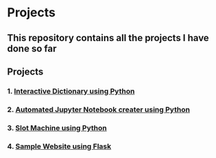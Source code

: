 # Projects

## This repository contains all the projects I have done so far

## Projects

### 1. [Interactive Dictionary using Python](https://github.com/kannanjayachandran/Python/tree/main/3.%20PROJECTS/Interactive%20Dictionary)

### 2. [Automated Jupyter Notebook creater using Python](https://github.com/kannanjayachandran/Python/tree/main/3.%20PROJECTS/Jupyter%20Notebook%20creator)

### 3. [Slot Machine using Python](https://github.com/kannanjayachandran/Python/tree/main/3.%20PROJECTS/Slot%20Machine)

### 4. [Sample Website using Flask](https://github.com/kannanjayachandran/Python/tree/main/3.%20PROJECTS/Website%20Using%20Flask)

